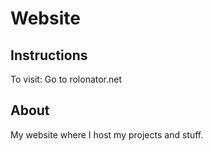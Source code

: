 # Website

## Instructions
To visit: Go to rolonator.net

## About
My website where I host my projects and stuff.
